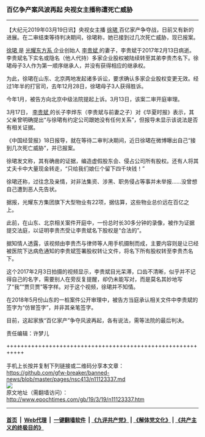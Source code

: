 ### 百亿争产案风波再起 央视女主播称遭死亡威胁
------------------------

<p>
 【大纪元2019年03月19日讯】央视女主播
 <a href="http://www.epochtimes.com/gb/tag/%E5%BE%90%E7%8F%BA.html">
  徐珺
 </a>
 百亿家产争夺战，日前又有新的进展。在二审结束等待判决期间，徐珺称，她已接到过几次死亡威胁，现已报案。
</p>
<p>
 <a href="http://www.epochtimes.com/gb/tag/%E5%BE%90%E7%8F%BA.html">
  徐珺
 </a>
 是
 <a href="http://www.epochtimes.com/gb/tag/%E5%85%89%E8%80%80%E4%B8%9C%E6%96%B9%E7%B3%BB.html">
  光耀东方系
 </a>
 企业创始人
 <a href="http://www.epochtimes.com/gb/tag/%E6%9D%8E%E8%B4%B5%E6%96%8C.html">
  李贵斌
 </a>
 的妻子，李贵斌于2017年2月13日病逝。李贵斌名下实名或隐名（他人代持）多家企业股权被陆续转至其弟李贵杰名下。徐珺母子3人作为第一顺序继承人，并没有获得相应的继承权。
</p>
<p>
 为此，徐珺在山东、北京两地发起诸多诉讼，要求确认多家企业股权变更无效。经过1年半的打官司，去年12月28日，徐珺母子3人获得胜诉。
</p>
<p>
 今年1月，被告方向北京中级法院提起上诉。3月13日，该案二审开庭审理。
</p>
<p>
 3月17日，
 <a href="http://www.epochtimes.com/gb/tag/%E6%9D%8E%E8%B4%B5%E6%96%8C.html">
  李贵斌
 </a>
 的长子李烨东（李贵斌与前妻之子）对《华夏时报》表示，其父亲曾明确提出“与徐珺有约定公司跟她没有任何关系”，但报导未显示该说法是否有相关证据。
</p>
<p>
 《中国经营报》18日报导，就在等待二审判决期间，近日徐珺在微博曝出自己“接到几次死亡威胁”，并已报案。
</p>
<p>
 徐珺发文称，其有确凿的证据，编造虚假股东会、侵占公司所有股权。还有人将其丈夫卡中大量现金转走，“只给我们娘仨个留下四千块钱！”
</p>
<p>
 徐珺还称，过往念及亲情，对非法集资、涉黑、职务侵占等事并未举报……没曾想自己遭到恶人先告状。
</p>
<p>
 据报，光耀东方集团旗下大型物业有22项，据估算，这些物业总价远在百亿之上。
</p>
<p>
 此前，在山东、北京相关案件开庭中，一份总时长30多分钟的录像，被作为证据提交法庭，以证明李贵杰受让李贵斌名下股权是“合法的”。
</p>
<p>
 据知情人透露，该视频由李贵杰与律师等人用手机摄制而成，主要内容则是让已经被医院下达病危通知的李贵斌签署股权转让文件，将名下所有股权转至李贵杰名下。
</p>
<p>
 这个2017年2月3日拍摄的视频显示，李贵斌目光呆滞，口齿不清晰，似乎并不记得自己的名字，需要别人在旁反复提醒，却仍未能写对，而是莫名其妙地写了“我”“贾贝贾”等字样。对于这个视频，徐珺并不知情。
</p>
<p>
 在2018年5月份山东的一桩案件公开审理中，被告方当庭承认相关文件中李贵斌的签字为“仿冒签字”，并非其亲笔签字。
</p>
<p>
 目前，这起家族“百亿家产”争夺风波再起，各有说法，需等法院的最后判决。
</p>
<p>
 责任编辑：许梦儿
</p>

+++++++++++++++++++++++++++++++++++++++++++++++++++++++++++<br/><br/>
手机上长按并复制下列链接或二维码分享本文章：<br/>
https://github.com/gfw-breaker/banned-news/blob/master/pages/nsc413/n11123337.md <br/>
<a href='https://github.com/gfw-breaker/banned-news/blob/master/pages/nsc413/n11123337.md'><img src='https://github.com/gfw-breaker/banned-news/blob/master/pages/nsc413/n11123337.md.png'/></a> <br/>
原文地址（需翻墙访问）：http://www.epochtimes.com/gb/19/3/19/n11123337.htm


------------------------
#### [首页](https://github.com/gfw-breaker/banned-news/blob/master/README.md) &nbsp;|&nbsp; [Web代理](https://github.com/labour-camp/helloworld) &nbsp;|&nbsp; [一键翻墙软件](https://github.com/gfw-breaker/nogfw/blob/master/README.md) &nbsp;| [《九评共产党》](https://github.com/gfw-breaker/9ping.md/blob/master/README.md#九评之一评共产党是什么) | [《解体党文化》](https://github.com/gfw-breaker/jtdwh.md/blob/master/README.md) | [《共产主义的终极目的》](https://github.com/gfw-breaker/gczydzjmd.md/blob/master/README.md)

